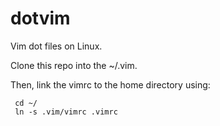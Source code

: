 dotvim
======

Vim dot files on Linux.  

Clone this repo into the ~/.vim.

Then, link the vimrc to the home directory using:

     cd ~/
     ln -s .vim/vimrc .vimrc

